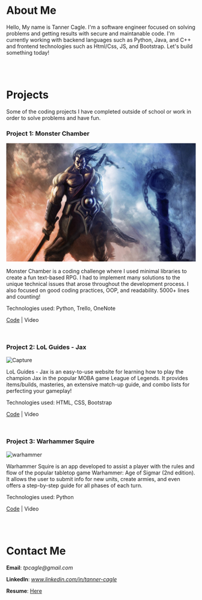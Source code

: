 # About Me

Hello, My name is Tanner Cagle. I'm a software engineer focused on solving problems and getting results with secure and maintanable code. I'm currently working with backend languages such as Python, Java, and C++ and frontend technologies such as Html/Css, JS, and Bootstrap. Let's build something today!

<br><br>

# Projects

Some of the coding projects I have completed outside of school or work in order to solve problems and have fun.

### Project 1: Monster Chamber

![fantasy image](https://github.com/tanner-cagle/business-portfolio/blob/main/fantasy%20image.jpg)

Monster Chamber is a coding challenge where I used minimal libraries to create a fun text-based RPG. I had to implement many solutions to the unique technical issues that arose throughout the development process. I also focused on good coding practices, OOP, and readability. 5000+ lines and counting!

Technologies used: Python, Trello, OneNote

[Code](https://github.com/tanner-cagle/monster-chamber.git) | Video

<br>

### Project 2: LoL Guides - Jax

<img width="944" alt="Capture" src="https://user-images.githubusercontent.com/104815369/167212383-906941c0-e417-404e-8763-dd0173ce4471.PNG">

LoL Guides - Jax is an easy-to-use website for learning how to play the champion Jax in the popular MOBA game League of Legends. It provides items/builds, masteries, an extensive match-up guide, and combo lists for perfecting your gameplay!

Technologies used: HTML, CSS, Bootstrap

[Code](https://github.com/tanner-cagle/lol-guides-jax.git) | Video

<br>

### Project 3: Warhammer Squire

![warhammer](https://user-images.githubusercontent.com/104815369/167212672-0b421e11-46f8-47c4-8546-28ffeb20cc8e.jpg)

Warhammer Squire is an app developed to assist a player with the rules and flow of the popular tabletop game Warhammer: Age of Sigmar (2nd edition). It allows the user to submit info for new units, create armies, and even offers a step-by-step guide for all phases of each turn.

Technologies used: Python

[Code](https://github.com/tanner-cagle/warhammer-butler.git) | Video

<br><br>

# Contact Me

**Email**: _tpcagle@gmail.com_

**LinkedIn**: _www.linkedin.com/in/tanner-cagle_

**Resume**: [Here](https://github.com/tanner-cagle/business-portfolio/blob/main/Tanner_Cagle_Resume.PDF)
